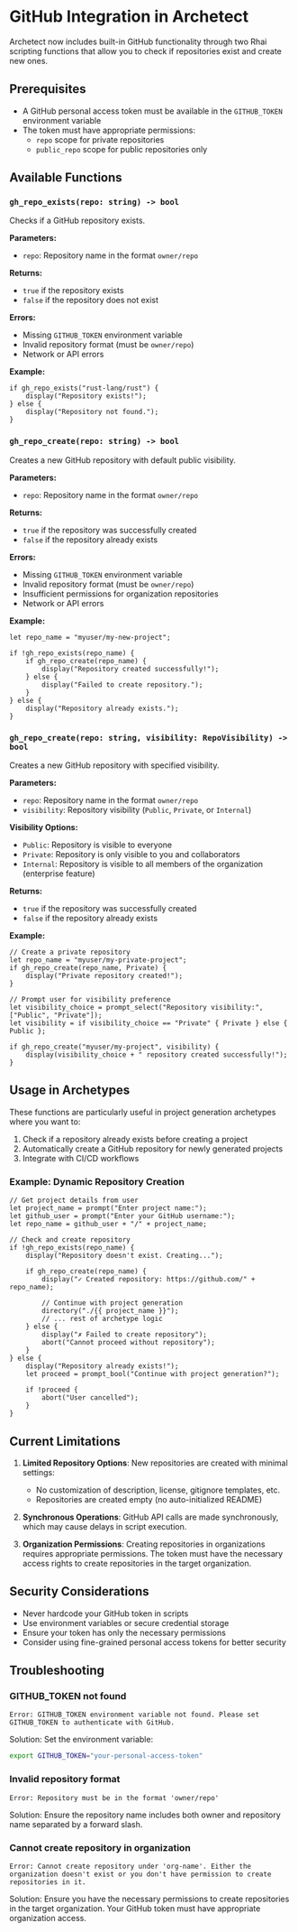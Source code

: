 # GitHub Integration in Archetect

Archetect now includes built-in GitHub functionality through two Rhai scripting functions that allow you to check if repositories exist and create new ones.

## Prerequisites

- A GitHub personal access token must be available in the `GITHUB_TOKEN` environment variable
- The token must have appropriate permissions:
  - `repo` scope for private repositories
  - `public_repo` scope for public repositories only

## Available Functions

### `gh_repo_exists(repo: string) -> bool`

Checks if a GitHub repository exists.

**Parameters:**
- `repo`: Repository name in the format `owner/repo`

**Returns:**
- `true` if the repository exists
- `false` if the repository does not exist

**Errors:**
- Missing `GITHUB_TOKEN` environment variable
- Invalid repository format (must be `owner/repo`)
- Network or API errors

**Example:**
```rhai
if gh_repo_exists("rust-lang/rust") {
    display("Repository exists!");
} else {
    display("Repository not found.");
}
```

### `gh_repo_create(repo: string) -> bool`

Creates a new GitHub repository with default public visibility.

**Parameters:**
- `repo`: Repository name in the format `owner/repo`

**Returns:**
- `true` if the repository was successfully created
- `false` if the repository already exists

**Errors:**
- Missing `GITHUB_TOKEN` environment variable
- Invalid repository format (must be `owner/repo`)
- Insufficient permissions for organization repositories
- Network or API errors

**Example:**
```rhai
let repo_name = "myuser/my-new-project";

if !gh_repo_exists(repo_name) {
    if gh_repo_create(repo_name) {
        display("Repository created successfully!");
    } else {
        display("Failed to create repository.");
    }
} else {
    display("Repository already exists.");
}
```

### `gh_repo_create(repo: string, visibility: RepoVisibility) -> bool`

Creates a new GitHub repository with specified visibility.

**Parameters:**
- `repo`: Repository name in the format `owner/repo`
- `visibility`: Repository visibility (`Public`, `Private`, or `Internal`)

**Visibility Options:**
- `Public`: Repository is visible to everyone
- `Private`: Repository is only visible to you and collaborators
- `Internal`: Repository is visible to all members of the organization (enterprise feature)

**Returns:**
- `true` if the repository was successfully created
- `false` if the repository already exists

**Example:**
```rhai
// Create a private repository
let repo_name = "myuser/my-private-project";
if gh_repo_create(repo_name, Private) {
    display("Private repository created!");
}

// Prompt user for visibility preference
let visibility_choice = prompt_select("Repository visibility:", ["Public", "Private"]);
let visibility = if visibility_choice == "Private" { Private } else { Public };

if gh_repo_create("myuser/my-project", visibility) {
    display(visibility_choice + " repository created successfully!");
}
```

## Usage in Archetypes

These functions are particularly useful in project generation archetypes where you want to:

1. Check if a repository already exists before creating a project
2. Automatically create a GitHub repository for newly generated projects
3. Integrate with CI/CD workflows

### Example: Dynamic Repository Creation

```rhai
// Get project details from user
let project_name = prompt("Enter project name:");
let github_user = prompt("Enter your GitHub username:");
let repo_name = github_user + "/" + project_name;

// Check and create repository
if !gh_repo_exists(repo_name) {
    display("Repository doesn't exist. Creating...");
    
    if gh_repo_create(repo_name) {
        display("✓ Created repository: https://github.com/" + repo_name);
        
        // Continue with project generation
        directory("./{{ project_name }}");
        // ... rest of archetype logic
    } else {
        display("✗ Failed to create repository");
        abort("Cannot proceed without repository");
    }
} else {
    display("Repository already exists!");
    let proceed = prompt_bool("Continue with project generation?");
    
    if !proceed {
        abort("User cancelled");
    }
}
```

## Current Limitations

1. **Limited Repository Options**: New repositories are created with minimal settings:
   - No customization of description, license, gitignore templates, etc.
   - Repositories are created empty (no auto-initialized README)

2. **Synchronous Operations**: GitHub API calls are made synchronously, which may cause delays in script execution.

3. **Organization Permissions**: Creating repositories in organizations requires appropriate permissions. The token must have the necessary access rights to create repositories in the target organization.

## Security Considerations

- Never hardcode your GitHub token in scripts
- Use environment variables or secure credential storage
- Ensure your token has only the necessary permissions
- Consider using fine-grained personal access tokens for better security

## Troubleshooting

### GITHUB_TOKEN not found
```
Error: GITHUB_TOKEN environment variable not found. Please set GITHUB_TOKEN to authenticate with GitHub.
```
Solution: Set the environment variable:
```bash
export GITHUB_TOKEN="your-personal-access-token"
```

### Invalid repository format
```
Error: Repository must be in the format 'owner/repo'
```
Solution: Ensure the repository name includes both owner and repository name separated by a forward slash.

### Cannot create repository in organization
```
Error: Cannot create repository under 'org-name'. Either the organization doesn't exist or you don't have permission to create repositories in it.
```
Solution: Ensure you have the necessary permissions to create repositories in the target organization. Your GitHub token must have appropriate organization access.